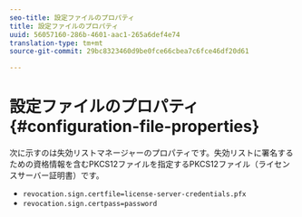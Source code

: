 ```yaml
---
seo-title: 設定ファイルのプロパティ
title: 設定ファイルのプロパティ
uuid: 56057160-286b-4601-aac1-265a6def4e74
translation-type: tm+mt
source-git-commit: 29bc8323460d9be0fce66cbea7c6fce46df20d61

---
```



# 設定ファイルのプロパティ {#configuration-file-properties}

次に示すのは失効リストマネージャーのプロパティです。失効リストに署名するための資格情報を含むPKCS12ファイルを指定するPKCS12ファイル（ライセンスサーバー証明書）です。

* `revocation.sign.certfile=license-server-credentials.pfx`
* `revocation.sign.certpass=password`

